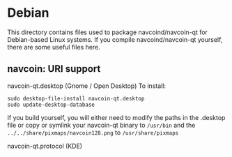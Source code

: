 
Debian
====================
This directory contains files used to package navcoind/navcoin-qt
for Debian-based Linux systems. If you compile navcoind/navcoin-qt yourself, there are some useful files here.

## navcoin: URI support ##


navcoin-qt.desktop  (Gnome / Open Desktop)
To install:

	sudo desktop-file-install navcoin-qt.desktop
	sudo update-desktop-database

If you build yourself, you will either need to modify the paths in
the .desktop file or copy or symlink your navcoin-qt binary to `/usr/bin`
and the `../../share/pixmaps/navcoin128.png` to `/usr/share/pixmaps`

navcoin-qt.protocol (KDE)

